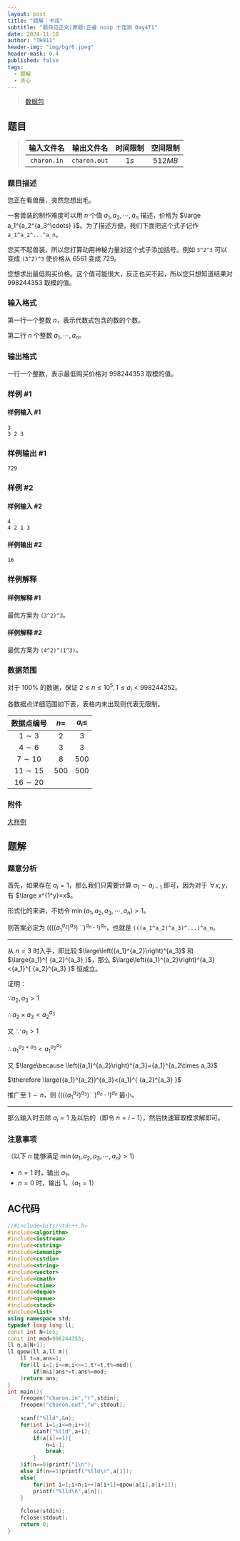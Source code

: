 ```yaml
---
layout: post
title: "题解：卡戎"
subtitle: "题目见正文|原题:正睿 noip 十连测 Day4T1"
date: 2024-11-10
author: "TH911"
header-img: "img/bg/6.jpeg"
header-mask: 0.4
published: false
tags:
  - 题解
  - 贪心
---
```


> [数据包](/file/2024/11/charon.rar)

## 题目

> | 输入文件名  |  输出文件名  | 时间限制 | 空间限制 |
> | :---------: | :----------: | :------: | :------: |
> | `charon.in` | `charon.out` |   $1s$   | $512MB$  |

### 题目描述

您正在看兽展，突然您想出毛。

一套兽装的制作难度可以用 $n$ 个值 $a_1,a_2,\cdots,a_n$ 描述，价格为 $\large a_1^{a_2^{a_3^\cdots} }$。为了描述方便，我们下面把这个式子记作 `a_1^a_2^...^a_n`。

您买不起兽装，所以您打算动用神秘力量对这个式子添加括号。例如 `3^2^3` 可以变成 `(3^2)^3` 使价格从 $6561$ 变成 $729$。

您想求出最低购买价格。这个值可能很大，反正也买不起，所以您只想知道结果对 $998244353$ 取模的值。

### 输入格式

第一行一个整数 $n$，表示代数式包含的数的个数。

第二行 $n$ 个整数 $a_1,\cdots,a_n$。

### 输出格式

一行一个整数，表示最低购买价格对 $998244353$ 取模的值。

### 样例 #1

#### 样例输入 #1

```
3
3 2 3
```

### 样例输出 #1

```
729
```

### 样例 #2

#### 样例输入 #2

```
4
4 2 1 3
```

#### 样例输出 #2

```
16
```

### 样例解释

#### 样例解释 \#1

最优方案为 `(3^2)^3`。

#### 样例解释 \#2

最优方案为 `(4^2)^(1^3)`。

### 数据范围

对于 $100\%$ 的数据，保证 $2\le n \le 10^5,1\le a_i<998244352$。

各数据点详细范围如下表，表格内未出现则代表无限制。

| 数据点编号 | $n=$  | $a_i\le$ |
| :--------: | :---: | :------: |
|  $1\sim3$  |  $2$  |   $3$    |
| $4\sim 6$  |  $3$  |   $3$    |
| $7\sim10$  |  $8$  |  $500$   |
| $11\sim15$ | $500$ |  $500$   |
| $16\sim20$ |       |          |

### 附件

[大样例](/file/2024/11/charon_sample.rar)

## 题解

### 题意分析

首先，如果存在 $a_i=1$，那么我们只需要计算 $a_1\sim a_{i-1}$ 即可，因为对于 $\forall x,y$，有 $\large x^{1^y}=x$。

形式化的来讲，不妨令 $\min(a_1,a_2,a_3,\cdots,a_n)>1$。

则答案必定为 $\left(\left(\left(\left({a_1}^{a_2}\right)^{a_3}\right)^\cdots\right)^{a_{n-1} }\right)^{a_n}$，也就是 `(((a_1^a_2)^a_3)^...)^a_n`。

***

从 $n=3$ 时入手，即比较 $\large\left({a_1}^{a_2}\right)^{a_3}$ 和 $\large{a_1}^{ {a_2}^{a_3} }$，那么 $\large\left({a_1}^{a_2}\right)^{a_3}<{a_1}^{ {a_2}^{a_3} }$ 恒成立。

证明：

$\because a_2,a_3>1$

$\therefore a_2\times a_3<{a_2}^{a_3}$

又 $\because a_1>1$

$\therefore {a_1}^{a_2\times a_3}<{a_1}^{ {a_2}^{a_3} }$

又 $\large\because \left({a_1}^{a_2}\right)^{a_3}={a_1}^{a_2\times a_3}$

$\therefore \large({a_1}^{a_2})^{a_3}<{a_1}^{ {a_2}^{a_3} }$

推广至 $1\sim n$，则 $\left(\left(\left(\left({a_1}^{a_2}\right)^{a_3}\right)^\cdots\right)^{a_{n-1} }\right)^{a_n}$ 最小。

***

那么输入时去除 $a_i=1$ 及以后的（即令 $n=i-1$），然后快速幂取模求解即可。

### 注意事项

（以下 $n$ 能够满足 $\min(a_1,a_2,a_3,\cdots,a_n)>1$）

* $n=1$ 时，输出 $a_1$。
* $n=0$ 时，输出 $1$。（$a_1=1$）

## AC代码

```cpp
//#include<bits/stdc++.h>
#include<algorithm>
#include<iostream>
#include<cstring>
#include<iomanip>
#include<cstdio>
#include<string>
#include<vector>
#include<cmath>
#include<ctime>
#include<deque>
#include<queue>
#include<stack>
#include<list>
using namespace std;
typedef long long ll;
const int N=1e5;
const int mod=998244353;
ll n,a[N+1];
ll qpow(ll a,ll m){
	ll t=a,ans=1;
	for(ll i=1;i<=m;i<<=1,t*=t,t%=mod){
		if(m&i)ans*=t,ans%=mod;
	}return ans;
}
int main(){
	freopen("charon.in","r",stdin);
	freopen("charon.out","w",stdout);
	
	scanf("%lld",&n);
	for(int i=1;i<=n;i++){
		scanf("%lld",a+i);
		if(a[i]==1){
			n=i-1;
			break;
		}
	}if(n==0)printf("1\n");
	else if(n==1)printf("%lld\n",a[1]);
	else{
		for(int i=1;i<n;i++)a[i+1]=qpow(a[i],a[i+1]);
		printf("%lld\n",a[n]);
	}
	
	fclose(stdin);
	fclose(stdout);
	return 0;
}
```

